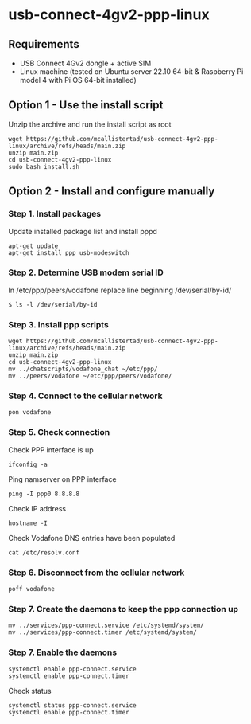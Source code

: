 # usb-connect-4gv2-ppp-linux

## Requirements
- USB Connect 4Gv2 dongle + active SIM
- Linux machine (tested on Ubuntu server 22.10 64-bit & Raspberry Pi model 4 with Pi OS 64-bit installed)

## Option 1 - Use the install script
Unzip the archive and run the install script as root 
```
wget https://github.com/mcallistertad/usb-connect-4gv2-ppp-linux/archive/refs/heads/main.zip
unzip main.zip
cd usb-connect-4gv2-ppp-linux
sudo bash install.sh
```

## Option 2 - Install and configure manually
### Step 1. Install packages
Update installed package list and install pppd
```
apt-get update
apt-get install ppp usb-modeswitch
```
### Step 2. Determine USB modem serial ID
In /etc/ppp/peers/vodafone 
replace line beginning /dev/serial/by-id/<usb-id>
```
$ ls -l /dev/serial/by-id
```
### Step 3. Install ppp scripts
```
wget https://github.com/mcallistertad/usb-connect-4gv2-ppp-linux/archive/refs/heads/main.zip
unzip main.zip
cd usb-connect-4gv2-ppp-linux
mv ../chatscripts/vodafone_chat ~/etc/ppp/
mv ../peers/vodafone ~/etc/ppp/peers/vodafone/
```
### Step 4. Connect to the cellular network
```
pon vodafone
```
### Step 5. Check connection
Check PPP interface is up
```
ifconfig -a
```
Ping namserver on PPP interface
```
ping -I ppp0 8.8.8.8
```
Check IP address
```
hostname -I
```
Check Vodafone DNS entries have been populated
```
cat /etc/resolv.conf
```
### Step 6. Disconnect from the cellular network
```
poff vodafone
```
### Step 7. Create the daemons to keep the ppp connection up
```
mv ../services/ppp-connect.service /etc/systemd/system/
mv ../services/ppp-connect.timer /etc/systemd/system/
```
### Step 7. Enable the daemons
```
systemctl enable ppp-connect.service
systemctl enable ppp-connect.timer
```
Check status
```
systemctl status ppp-connect.service
systemctl enable ppp-connect.timer
```